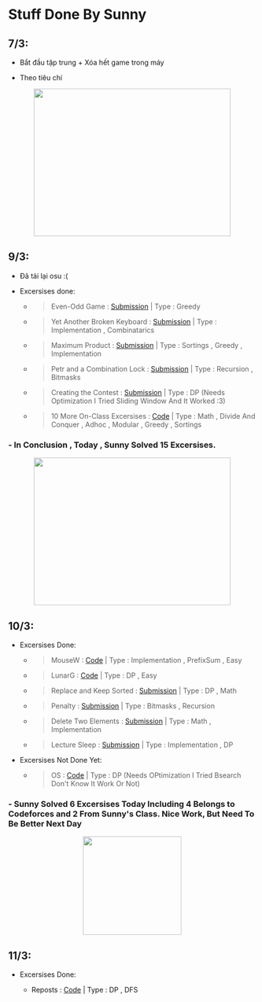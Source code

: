 # Stuff Done By Sunny

## 7/3:

- Bắt đầu tập trung + Xóa hết game trong máy

- Theo tiêu chí 
<p align="center" width="100%">
<img src="https://raw.githubusercontent.com/SunnyYeahBoiii/EveryDayCode/main/Code%20của%20Sunny/Images/HSGCMM2.jpg" width="400" height="300"  >
</p>


## 9/3:

- Đã tải lại osu :(

- Excersises done:

    - > Even-Odd Game : [Submission](https://codeforces.com/contest/1472/submission/148972474)
        | Type : Greedy

    - >  Yet Another Broken Keyboard : [Submission](https://codeforces.com/contest/1272/submission/148974969)
        | Type : Implementation , Combinatarics

    - >  Maximum Product : [Submission](https://codeforces.com/contest/1406/submission/148979304)
        | Type : Sortings , Greedy , Implementation

    - >   Petr and a Combination Lock	: [Submission](https://codeforces.com/contest/1097/submission/148988096)
        | Type : Recursion , Bitmasks

    - >   Creating the Contest : [Submission](https://codeforces.com/contest/1029/submission/148993362)
        | Type : DP (Needs Optimization I Tried Sliding Window And It Worked :3)

    - >   10 More On-Class Excersises : [Code](/Code%20c%E1%BB%A7a%20Sunny/OnClass/24.10Tin)
        | Type : Math , Divide And Conquer , Adhoc , Modular , Greedy , Sortings

###  **- In Conclusion , Today , Sunny Solved 15 Excersises.** 
<p align="center" width="100%">
<img src="https://raw.githubusercontent.com/SunnyYeahBoiii/EveryDayCode/main/Code%20của%20Sunny/Images/GoodJob.jpg" width="400" height="300"  >
</p>


## 10/3:
- Excersises Done:

    - > MouseW : [Code](https://github.com/SunnyYeahBoiii/EveryDayCode/blob/main/Code%20của%20Sunny/OnClass/10.21Tin/MouseW/a.cpp)
        | Type : Implementation , PrefixSum , Easy

    - > LunarG : [Code](https://github.com/SunnyYeahBoiii/EveryDayCode/blob/main/Code%20của%20Sunny/OnClass/10.21_22Tin/LUNARG/a.cpp)
        | Type : DP , Easy
        
    - >   Replace and Keep Sorted : [Submission](https://codeforces.com/contest/1485/submission/149045734)
        | Type : DP , Math
    
    - >   Penalty : [Submission](https://codeforces.com/contest/1553/submission/149050818)
        | Type : Bitmasks , Recursion

    - >   Delete Two Elements : [Submission](https://codeforces.com/contest/1598/submission/149084211)
        | Type : Math , Implementation

    - > Lecture Sleep : [Submission](https://codeforces.com/contest/961/submission/149087392)
        | Type : Implementation , DP 
        
- Excersises Not Done Yet:

    - > OS : [Code](https://github.com/SunnyYeahBoiii/EveryDayCode/blob/main/Code%20của%20Sunny/OnClass/10.21_22Tin/OS/a.cpp)
        | Type : DP (Needs OPtimization I Tried Bsearch Don't Know It Work Or Not)

### **- Sunny Solved 6 Excersises Today Including 4 Belongs to Codeforces and 2 From Sunny's Class. Nice Work, But Need To Be Better Next Day**

<p align="center" width="100%">
<img src="https://raw.githubusercontent.com/SunnyYeahBoiii/EveryDayCode/main/Code%20của%20Sunny/Images/WD.jpg" width="200" height="200"  >
</p>


## 11/3:

- Excersises Done:

    - Reposts : [Code](https://codeforces.com/contest/522/submission/149198916)
        | Type : DP , DFS